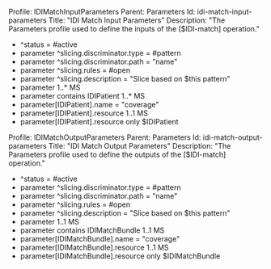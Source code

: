 Profile:        IDIMatchInputParameters
Parent:         Parameters
Id:             idi-match-input-parameters
Title:          "IDI Match Input Parameters"
Description:    "The Parameters profile used to define the inputs of the [$IDI-match] operation."

* ^status = #active
* parameter ^slicing.discriminator.type = #pattern
* parameter ^slicing.discriminator.path = "name"
* parameter ^slicing.rules = #open
* parameter ^slicing.description = "Slice based on $this pattern"
* parameter 1..* MS
* parameter contains 
	  IDIPatient 1..* MS
* parameter[IDIPatient].name = "coverage"
* parameter[IDIPatient].resource 1..1 MS
* parameter[IDIPatient].resource only $IDIPatient

Profile:        IDIMatchOutputParameters
Parent:         Parameters
Id:             idi-match-output-parameters
Title:          "IDI Match Output Parameters"
Description:    "The Parameters profile used to define the outputs of the [$IDI-match] operation."

* ^status = #active
* parameter ^slicing.discriminator.type = #pattern
* parameter ^slicing.discriminator.path = "name"
* parameter ^slicing.rules = #open
* parameter ^slicing.description = "Slice based on $this pattern"
* parameter 1..1 MS
* parameter contains 
	  IDIMatchBundle 1..1 MS
* parameter[IDIMatchBundle].name = "coverage"
* parameter[IDIMatchBundle].resource 1..1 MS
* parameter[IDIMatchBundle].resource only $IDIMatchBundle